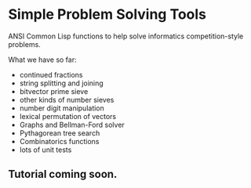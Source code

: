 # Simple Problem Solving Tools

ANSI Common Lisp functions to help solve informatics 
competition-style problems. 

What we have so far:

- continued fractions
- string splitting and joining
- bitvector prime sieve
- other kinds of number sieves
- number digit manipulation
- lexical permutation of vectors
- Graphs and Bellman-Ford solver
- Pythagorean tree search
- Combinatorics functions
- lots of unit tests

## Tutorial coming soon.
